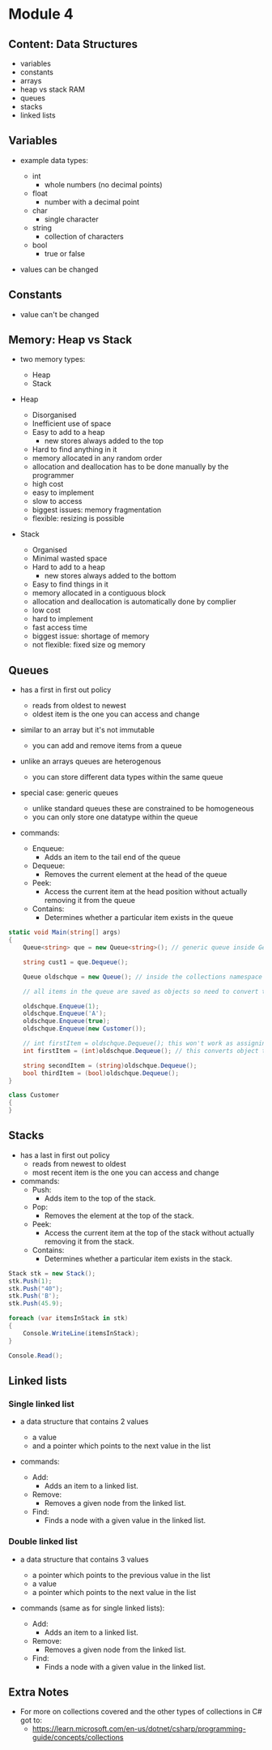 # Module 4

## Content: Data Structures

* variables
* constants
* arrays
* heap vs stack RAM
* queues
* stacks
* linked lists

## Variables

* example data types:
  * int
    * whole numbers (no decimal points)
  * float
    * number with a decimal point
  * char
    * single character
  * string
    * collection of characters
  * bool
    * true or false

* values can be changed

## Constants

* value can't be changed

## Memory: Heap vs Stack

* two memory types:
  * Heap
  * Stack

* Heap
  * Disorganised
  * Inefficient use of space
  * Easy to add to a heap
    * new stores always added to the top
  * Hard to find anything in it
  * memory allocated in any random order
  * allocation and deallocation has to be done manually by the programmer
  * high cost
  * easy to implement
  * slow to access
  * biggest issues: memory fragmentation
  * flexible: resizing is possible

* Stack
  * Organised
  * Minimal wasted space
  * Hard to add to a heap
    * new stores always added to the bottom
  * Easy to find things in it
  * memory allocated in a contiguous block
  * allocation and deallocation is automatically done by complier
  * low cost
  * hard to implement
  * fast access time
  * biggest issue: shortage of memory
  * not flexible: fixed size og memory

## Queues

* has a first in first out policy
  * reads from oldest to newest
  * oldest item is the one you can access and change
* similar to an array but it's not immutable
  * you can add and remove items from a queue
* unlike an arrays queues are heterogenous
  * you can store different data types within the same queue
* special case: generic queues
  * unlike standard queues these are constrained to be homogeneous
  * you can only store one datatype within the queue

* commands:
  * Enqueue:
    * Adds an item to the tail end of the queue
  * Dequeue:
    * Removes the current element at the head of the queue
  * Peek:
    * Access the current item at the head position without actually removing it from the queue
  * Contains:
    * Determines whether a particular item exists in the queue

```c#
static void Main(string[] args)
{
    Queue<string> que = new Queue<string>(); // generic queue inside Generics namespace -- has a fixed datatype so DON'T need to Cast back when dequeing

    string cust1 = que.Dequeue();

    Queue oldschque = new Queue(); // inside the collections namespace -- can take multiple diff dataypes in the same queue

    // all items in the queue are saved as objects so need to convert them (Cast back) to make them useable variables

    oldschque.Enqueue(1);
    oldschque.Enqueue('A');
    oldschque.Enqueue(true);
    oldschque.Enqueue(new Customer());

    // int firstItem = oldschque.Dequeue(); this won't work as assigning object to int
    int firstItem = (int)oldschque.Dequeue(); // this converts object to an int

    string secondItem = (string)oldschque.Dequeue();
    bool thirdItem = (bool)oldschque.Dequeue();
}

class Customer
{
}

```

## Stacks

* has a last in first out policy
  * reads from newest to oldest
  * most recent item is the one you can access and change
* commands:
  * Push:
    * Adds item to the top of the stack.
  * Pop:
    * Removes the element at the top of the stack.
  * Peek:
    * Access the current item at the top of the stack without actually removing it from the stack.
  * Contains:
    * Determines whether a particular item exists in the stack.

```c#
Stack stk = new Stack();
stk.Push(1);
stk.Push("40");
stk.Push('B');
stk.Push(45.9);

foreach (var itemsInStack in stk)
{
    Console.WriteLine(itemsInStack);
}

Console.Read();
```

## Linked lists

### Single linked list

* a data structure that contains 2 values
  * a value
  * and a pointer which points to the next value in the list

* commands:
  * Add:
    * Adds an item to a linked list.
  * Remove:
    * Removes a given node from the linked list.
  * Find:
    * Finds a node with a given value in the linked list.

### Double linked list

* a data structure that contains 3 values
  * a pointer which points to the previous value in the list
  * a value
  * a pointer which points to the next value in the list

* commands (same as for single linked lists):
  * Add:
    * Adds an item to a linked list.
  * Remove:
    * Removes a given node from the linked list.
  * Find:
    * Finds a node with a given value in the linked list.

## Extra Notes

* For more on collections covered and the other types of collections in C# got to:
  * <https://learn.microsoft.com/en-us/dotnet/csharp/programming-guide/concepts/collections>
